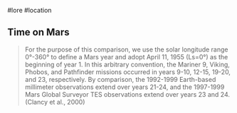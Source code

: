#lore #location 



## Time on Mars
>For the purpose of this comparison, we use the solar longitude range 0°-360° to define a Mars year and adopt April 11, 1955 (Ls=0°) as the beginning of year 1. In this arbitrary convention, the Mariner 9, Viking, Phobos, and Pathfinder missions occurred in years 9-10, 12-15, 19-20, and 23, respectively. By comparison, the 1992-1999 Earth-based millimeter observations extend over years 21-24, and the 1997-1999 Mars Global Surveyor TES observations extend over years 23 and 24. (Clancy et al., 2000)
